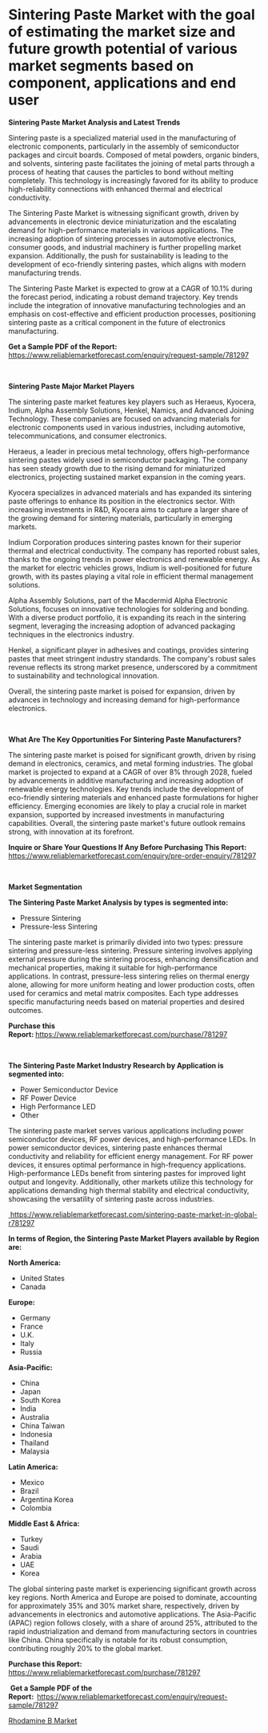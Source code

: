 <p><h1>Sintering Paste Market with the goal of estimating the market size and future growth potential of various market segments based on component, applications and end user</h1></p><p><strong>Sintering Paste Market Analysis and Latest Trends</strong></p>
<p><p>Sintering paste is a specialized material used in the manufacturing of electronic components, particularly in the assembly of semiconductor packages and circuit boards. Composed of metal powders, organic binders, and solvents, sintering paste facilitates the joining of metal parts through a process of heating that causes the particles to bond without melting completely. This technology is increasingly favored for its ability to produce high-reliability connections with enhanced thermal and electrical conductivity.</p><p>The Sintering Paste Market is witnessing significant growth, driven by advancements in electronic device miniaturization and the escalating demand for high-performance materials in various applications. The increasing adoption of sintering processes in automotive electronics, consumer goods, and industrial machinery is further propelling market expansion. Additionally, the push for sustainability is leading to the development of eco-friendly sintering pastes, which aligns with modern manufacturing trends.</p><p>The Sintering Paste Market is expected to grow at a CAGR of 10.1% during the forecast period, indicating a robust demand trajectory. Key trends include the integration of innovative manufacturing technologies and an emphasis on cost-effective and efficient production processes, positioning sintering paste as a critical component in the future of electronics manufacturing.</p></p>
<p><strong>Get a Sample PDF of the Report:&nbsp;</strong> <a href="https://www.reliablemarketforecast.com/enquiry/request-sample/781297?utm_campaign=2723&utm_medium=2&utm_source=Github&utm_content=ia&utm_term=01042025&utm_id=sintering-paste">https://www.reliablemarketforecast.com/enquiry/request-sample/781297</a></p>
<p>&nbsp;</p>
<p><strong>Sintering Paste Major Market Players</strong></p>
<p><p>The sintering paste market features key players such as Heraeus, Kyocera, Indium, Alpha Assembly Solutions, Henkel, Namics, and Advanced Joining Technology. These companies are focused on advancing materials for electronic components used in various industries, including automotive, telecommunications, and consumer electronics.</p><p>Heraeus, a leader in precious metal technology, offers high-performance sintering pastes widely used in semiconductor packaging. The company has seen steady growth due to the rising demand for miniaturized electronics, projecting sustained market expansion in the coming years.</p><p>Kyocera specializes in advanced materials and has expanded its sintering paste offerings to enhance its position in the electronics sector. With increasing investments in R&D, Kyocera aims to capture a larger share of the growing demand for sintering materials, particularly in emerging markets.</p><p>Indium Corporation produces sintering pastes known for their superior thermal and electrical conductivity. The company has reported robust sales, thanks to the ongoing trends in power electronics and renewable energy. As the market for electric vehicles grows, Indium is well-positioned for future growth, with its pastes playing a vital role in efficient thermal management solutions.</p><p>Alpha Assembly Solutions, part of the Macdermid Alpha Electronic Solutions, focuses on innovative technologies for soldering and bonding. With a diverse product portfolio, it is expanding its reach in the sintering segment, leveraging the increasing adoption of advanced packaging techniques in the electronics industry.</p><p>Henkel, a significant player in adhesives and coatings, provides sintering pastes that meet stringent industry standards. The company's robust sales revenue reflects its strong market presence, underscored by a commitment to sustainability and technological innovation.</p><p>Overall, the sintering paste market is poised for expansion, driven by advances in technology and increasing demand for high-performance electronics.</p></p>
<p>&nbsp;</p>
<p><strong>What Are The Key Opportunities For Sintering Paste Manufacturers?</strong></p>
<p><p>The sintering paste market is poised for significant growth, driven by rising demand in electronics, ceramics, and metal forming industries. The global market is projected to expand at a CAGR of over 8% through 2028, fueled by advancements in additive manufacturing and increasing adoption of renewable energy technologies. Key trends include the development of eco-friendly sintering materials and enhanced paste formulations for higher efficiency. Emerging economies are likely to play a crucial role in market expansion, supported by increased investments in manufacturing capabilities. Overall, the sintering paste market's future outlook remains strong, with innovation at its forefront.</p></p>
<p><strong>Inquire or Share Your Questions If Any Before Purchasing This Report:</strong> <a href="https://www.reliablemarketforecast.com/enquiry/pre-order-enquiry/781297?utm_campaign=2723&utm_medium=2&utm_source=Github&utm_content=ia&utm_term=01042025&utm_id=sintering-paste">https://www.reliablemarketforecast.com/enquiry/pre-order-enquiry/781297</a></p>
<p>&nbsp;</p>
<p><strong>Market Segmentation</strong></p>
<p><strong>The Sintering Paste Market Analysis by types is segmented into:</strong></p>
<p><ul><li>Pressure Sintering</li><li>Pressure-less Sintering</li></ul></p>
<p><p>The sintering paste market is primarily divided into two types: pressure sintering and pressure-less sintering. Pressure sintering involves applying external pressure during the sintering process, enhancing densification and mechanical properties, making it suitable for high-performance applications. In contrast, pressure-less sintering relies on thermal energy alone, allowing for more uniform heating and lower production costs, often used for ceramics and metal matrix composites. Each type addresses specific manufacturing needs based on material properties and desired outcomes.</p></p>
<p><strong>Purchase this Report:&nbsp;</strong><a href="https://www.reliablemarketforecast.com/purchase/781297?utm_campaign=2723&utm_medium=2&utm_source=Github&utm_content=ia&utm_term=01042025&utm_id=sintering-paste">https://www.reliablemarketforecast.com/purchase/781297</a></p>
<p>&nbsp;</p>
<p><strong>The Sintering Paste Market Industry Research by Application is segmented into:</strong></p>
<p><ul><li>Power Semiconductor Device</li><li>RF Power Device</li><li>High Performance LED</li><li>Other</li></ul></p>
<p><p>The sintering paste market serves various applications including power semiconductor devices, RF power devices, and high-performance LEDs. In power semiconductor devices, sintering paste enhances thermal conductivity and reliability for efficient energy management. For RF power devices, it ensures optimal performance in high-frequency applications. High-performance LEDs benefit from sintering pastes for improved light output and longevity. Additionally, other markets utilize this technology for applications demanding high thermal stability and electrical conductivity, showcasing the versatility of sintering paste across industries.</p></p>
<p><a href="https://www.reliablemarketforecast.com/sintering-paste-market-in-global-r781297?utm_campaign=2723&utm_medium=2&utm_source=Github&utm_content=ia&utm_term=01042025&utm_id=sintering-paste">&nbsp;https://www.reliablemarketforecast.com/sintering-paste-market-in-global-r781297</a></p>
<p><strong>In terms of Region, the Sintering Paste Market Players available by Region are:</strong></p>
<p>
    <p> <strong> North America: </strong>
        <ul>
            <li>United States</li>
            <li>Canada</li>
        </ul>
        </p> 
    <p> <strong> Europe: </strong>
        <ul>
            <li>Germany</li>
            <li>France</li>
            <li>U.K.</li>
            <li>Italy</li>
            <li>Russia</li>
        </ul>
        </p> 
    <p> <strong> Asia-Pacific: </strong>
        <ul>
            <li>China</li>
            <li>Japan</li>
            <li>South Korea</li>
            <li>India</li>
            <li>Australia</li>
            <li>China Taiwan</li>
            <li>Indonesia</li>
            <li>Thailand</li>
            <li>Malaysia</li>
        </ul>
        </p> 
    <p> <strong> Latin America: </strong>
        <ul>
            <li>Mexico</li>
            <li>Brazil</li>
            <li>Argentina Korea</li>
            <li>Colombia</li>
        </ul>
        </p> 
    <p> <strong> Middle East & Africa: </strong>
        <ul>
            <li>Turkey</li>
            <li>Saudi</li>
            <li>Arabia</li>
            <li>UAE</li>
            <li>Korea</li>
        </ul>
    </p>
    </p>
<p><p>The global sintering paste market is experiencing significant growth across key regions. North America and Europe are poised to dominate, accounting for approximately 35% and 30% market share, respectively, driven by advancements in electronics and automotive applications. The Asia-Pacific (APAC) region follows closely, with a share of around 25%, attributed to the rapid industrialization and demand from manufacturing sectors in countries like China. China specifically is notable for its robust consumption, contributing roughly 20% to the global market.</p></p>
<p><strong>Purchase this Report: </strong><a href="https://www.reliablemarketforecast.com/purchase/781297?utm_campaign=2723&utm_medium=2&utm_source=Github&utm_content=ia&utm_term=01042025&utm_id=sintering-paste">https://www.reliablemarketforecast.com/purchase/781297</a></p>
<p>&nbsp;<strong>Get a Sample PDF of the Report:&nbsp;&nbsp;</strong><a href="https://www.reliablemarketforecast.com/enquiry/request-sample/781297?utm_campaign=2723&utm_medium=2&utm_source=Github&utm_content=ia&utm_term=01042025&utm_id=sintering-paste">https://www.reliablemarketforecast.com/enquiry/request-sample/781297</a></p>
<p><strong></strong></p>
<p><p><a href="https://github.com/danikabiele541/Market-Research-Report-List-1/blob/main/rhodamine-b-market.md?utm_campaign=2723&utm_medium=2&utm_source=Github&utm_content=ia&utm_term=01042025&utm_id=sintering-paste">Rhodamine B Market</a></p></p>